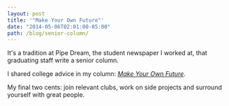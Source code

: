 ```yaml
---
layout: post
title: '"Make Your Own Future"'
date: "2014-05-06T02:01:00-05:00"
path: /blog/senior-column/
---
```


It's a tradition at Pipe Dream, the student newspaper I worked at, that graduating staff write a senior column.

I shared college advice in my column: _[Make Your Own Future](http://www.bupipedream.com/opinion/35747/make-your-own-future/)_.

My final two cents: join relevant clubs, work on side projects and surround yourself with great people.
